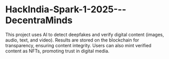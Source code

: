 # HackIndia-Spark-1-2025---DecentraMinds
This project uses AI to detect deepfakes and verify digital content (images, audio, text, and video). Results are stored on the blockchain for transparency, ensuring content integrity. Users can also mint verified content as NFTs, promoting trust in digital media.
